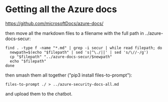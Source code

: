 # Getting all the Azure docs

https://github.com/microsoftDocs/azure-docs/

then move all the markdown files to a filename with the full path in ../azure-docs-secur:

```
find . -type f -name "*.md" | grep -i secur | while read filepath; do
  newpath=$(echo "$filepath" | sed 's|^\./||' | sed 's/\//-/g')
  cp "$filepath" "../azure-docs-secur/$newpath"
  echo "$filepath"
done
```

then smash them all together ("pip3 install files-to-prompt"):

```
files-to-prompt ./ > ../azure-security-docs-all.md
```

and upload them to the chatbot.
